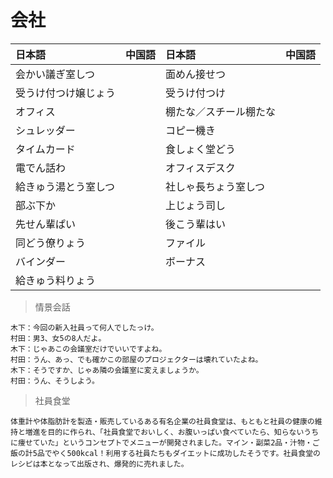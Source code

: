 # 会社

| 日本語                            | 中国語 | 日本語                                | 中国語 |
| :-------------------------------- | :----- | :------------------------------------ | :----- |
| <ruby>会かい議ぎ室しつ</ruby>           |        | <ruby>面めん接せつ</ruby>                   |        |
| <ruby>受うけ付つけ嬢じょう</ruby>           |        | <ruby>受うけ付つけ</ruby>                   |        |
| <ruby>オフィス</ruby>           |        | <ruby>棚たな／スチール棚たな</ruby>                   |        |
| <ruby>シュレッダー</ruby>           |        | <ruby>コピー機き</ruby>                   |        |
| <ruby>タイムカード</ruby>           |        | <ruby>食しょく堂どう</ruby>                   |        |
| <ruby>電でん話わ</ruby>           |        | <ruby>オフィスデスク</ruby>                   |        |
| <ruby>給きゅう湯とう室しつ</ruby>           |        | <ruby>社しゃ長ちょう室しつ</ruby>                   |        |
| <ruby>部ぶ下か</ruby>           |        | <ruby>上じょう司し</ruby>                   |        |
| <ruby>先せん輩ぱい</ruby>           |        | <ruby>後こう輩はい</ruby>                   |        |
| <ruby>同どう僚りょう</ruby>           |        | <ruby>ファイル</ruby>                   |        |
| <ruby>バインダー</ruby>           |        | <ruby>ボーナス</ruby>                   |        |
| <ruby>給きゅう料りょう</ruby>           |        |                    |        |

> 情景会話

```text
木下：今回の新入社員って何人でしたっけ。
村田：男3、女5の8人だよ。
木下：じゃあこの会議室だけでいいですよね。
村田：うん、あっ、でも確かこの部屋のプロジェクターは壊れていたよね。
木下：そうですか、じゃあ隣の会議室に変えましょうか。
村田：うん、そうしよう。
```

> 社員食堂 

```text
体重計や体脂肪計を製造・販売しているある有名企業の社員食堂は、もともと社員の健康の維持と増進を目的に作られ、「社員食堂でおいしく、お腹いっぱい食べていたら、知らないうちに痩せていた」というコンセプトでメニューが開発されました。マイン・副菜2品・汁物・ご飯の計5品でやく500kcal！利用する社員たちもダイエットに成功したそうです。社員食堂のレシピは本となって出版され、爆発的に売れました。
```

